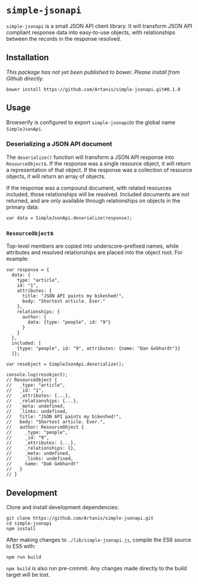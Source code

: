 # `simple-jsonapi`

`simple-jsonapi` is a small JSON API client library. It will transform JSON API compliant response data into easy-to-use objects, with relationships between the records in the response resolved.

## Installation

*This package has not yet been published to bower. Please install from Github directly.*

    bower install https://github.com/Artanis/simple-jsonapi.git#0.1.0

## Usage

Browserify is configured to export `simple-jsonapi`to the global name `SimpleJsonApi`.

### Deserializing a JSON API document

The `deserialize()` function will transform a JSON API response into
`ResourceObject`s. If the response was a single resource object, it will return a representation of that object. If the response was a collection of resource objects, it will return an array of objects.

If the response was a compound document, with related resources included, those relationships will be resolved. Included documents are not returned, and are only available through relationships on objects in
the primary data.

    var data = SimpleJsonApi.deserialize(response);

### `ResourceObject`s

Top-level members are copied into underscore-prefixed names, while attributes and resolved relationships are placed into the object root. For example:

    var response = {
      data: {
        type: "article",
        id: "1",
        attributes: {
          title: "JSON API paints my bikeshed!",
          body: "Shortest article. Ever."
        },
        relationships: {
          author: {
            data: {type: "people", id: "9"}
          }
        }
      },
      included: [
        {type: "people", id: "9", attributes: {name: "Dan Gebhardt"}}
      ]};

    var resobject = SimpleJsonApi.deserialize();

    console.log(resobject);
    // ResourceObject {
    //   _type: "article",
    //   _id: "1",
    //   _attributes: {...},
    //   _relationships: {...},
    //   _meta: undefined,
    //   _links: undefined,
    //   title: "JSON API paints my bikeshed!",
    //   body: "Shortest article. Ever.",
    //   author: ResourceObject {
    //     _type: "people",
    //     _id: "9",
    //     _attributes: {...},
    //     _relationships: {},
    //     _meta: undefined,
    //     _links: undefined,
    //     name: "Dab Gebhardt"
    //   }
    // }

## Development

Clone and install development dependencies:

    git clone https://github.com/Artanis/simple-jsonapi.git
    cd simple-jsonapi
    npm install

After making changes to `./lib/simple-jsonapi.js`, compile the ES6
source to ES5 with:

    npm run build

`npm build` is also run pre-commit. Any changes made directly to the
build target will be lost.
